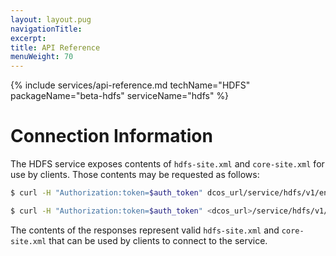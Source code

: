 ```yaml
---
layout: layout.pug
navigationTitle:
excerpt:
title: API Reference
menuWeight: 70
---
```


{% include services/api-reference.md
    techName="HDFS"
    packageName="beta-hdfs"
    serviceName="hdfs" %}

# Connection Information

The HDFS service exposes contents of `hdfs-site.xml` and `core-site.xml` for use by clients. Those contents may be requested as follows:

```bash
$ curl -H "Authorization:token=$auth_token" dcos_url/service/hdfs/v1/endpoints/hdfs-site.xml
```

```bash
$ curl -H "Authorization:token=$auth_token" <dcos_url>/service/hdfs/v1/endpoints/core-site.xml
```

The contents of the responses represent valid `hdfs-site.xml` and `core-site.xml` that can be used by clients to connect to the service.
